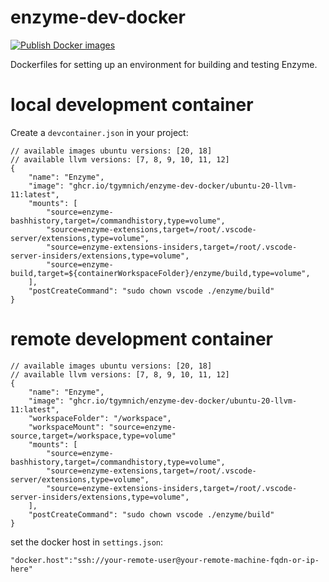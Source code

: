 # enzyme-dev-docker
[![Publish Docker images](https://github.com/tgymnich/enzyme-dev-docker/actions/workflows/docker-publish.yml/badge.svg)](https://github.com/tgymnich/enzyme-dev-docker/actions/workflows/docker-publish.yml)

Dockerfiles for setting up an environment for building and testing Enzyme.

# local development container

Create a `devcontainer.json` in your project:
```
// available images ubuntu versions: [20, 18]
// available llvm versions: [7, 8, 9, 10, 11, 12]
{
    "name": "Enzyme",
    "image": "ghcr.io/tgymnich/enzyme-dev-docker/ubuntu-20-llvm-11:latest",
    "mounts": [
        "source=enzyme-bashhistory,target=/commandhistory,type=volume",
        "source=enzyme-extensions,target=/root/.vscode-server/extensions,type=volume",
        "source=enzyme-extensions-insiders,target=/root/.vscode-server-insiders/extensions,type=volume",
        "source=enzyme-build,target=${containerWorkspaceFolder}/enzyme/build,type=volume",
    ],
    "postCreateCommand": "sudo chown vscode ./enzyme/build"
}
```

# remote development container

```
// available images ubuntu versions: [20, 18]
// available llvm versions: [7, 8, 9, 10, 11, 12]
{
    "name": "Enzyme",
    "image": "ghcr.io/tgymnich/enzyme-dev-docker/ubuntu-20-llvm-11:latest",
    "workspaceFolder": "/workspace",
    "workspaceMount": "source=enzyme-source,target=/workspace,type=volume"
    "mounts": [
        "source=enzyme-bashhistory,target=/commandhistory,type=volume",
        "source=enzyme-extensions,target=/root/.vscode-server/extensions,type=volume",
        "source=enzyme-extensions-insiders,target=/root/.vscode-server-insiders/extensions,type=volume",
    ],
    "postCreateCommand": "sudo chown vscode ./enzyme/build"
}
```

set the docker host in `settings.json`:
```
"docker.host":"ssh://your-remote-user@your-remote-machine-fqdn-or-ip-here"
```
